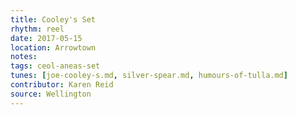 ```yaml
---
title: Cooley's Set
rhythm: reel
date: 2017-05-15
location: Arrowtown
notes:
tags: ceol-aneas-set
tunes: [joe-cooley-s.md, silver-spear.md, humours-of-tulla.md]
contributor: Karen Reid
source: Wellington
---
```

